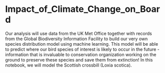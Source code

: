 # Impact_of_Climate_Change_on_Board
Our analysis will use data from the UK Met Office together with records from the Global Biodiversity Information Facility to build our very own species distribution model using machine learning. This model will be able to predict where our bird species of interest is likely to occur in the future - information that is invaluable to conservation organization working on the ground to preserve these species and save them from extinction!  In this notebook, we will model the Scottish crossbill (Loxia scotica).
